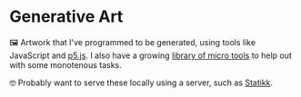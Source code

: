 Generative Art
==============

🖼️ Artwork that I've programmed to be generated, using tools like JavaScript and [p5.js](https://p5js.org/). I also have a growing [library of micro tools](https://github.com/starzonmyarmz/generative-art/tree/main/library) to help out with some monotenous tasks.

🤓 Probably want to serve these locally using a server, such as [Statikk](https://github.com/paulirish/statikk).
